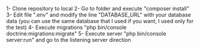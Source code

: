 1- Clone repository to local
2- Go to folder and execute "composer install"
3- Edit file ".env" and modify the line "DATABASE_URL" with your database data (you can use the same database that I used if you want, I used only for the test)
4- Execute migrations "php bin/console doctrine:migrations:migrate"
5- Execute server "php bin/console server:run" and go to the listening server direction
